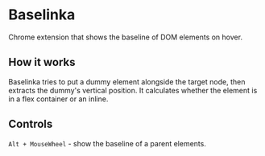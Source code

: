 # Baselinka

Chrome extension that shows the baseline of DOM elements on hover.

## How it works 

Baselinka tries to put a dummy element alongside the target node, then extracts the dummy's vertical position. It calculates whether the element is in a flex container or an inline.

## Controls

`Alt + MouseWheel` - show the baseline of a parent elements.
